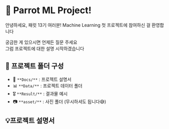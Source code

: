 # 🦜 Parrot ML Project!

안녕하세요, 패럿 13기 여러분!
Machine Learning 첫 프로젝트에 참여하신 걸 환영합니다

궁금한 게 있으시면 언제든 질문 주세요\
그럼 프로젝트에 대한 설명 시작하겠습니다

## 📂 프로젝트 폴더 구성
- 📄 `**Docs/**` : 프로젝트 설명서
- 📊 `**Data/**` : 프로젝트 데이터 폴더
- 🎖️ `**Result/**` : 결과물 예시
- 📷 `**asset/**` : 사진 폴더 (무시하셔도 됩니다😅)
  
## 💡프로젝트 설명서

